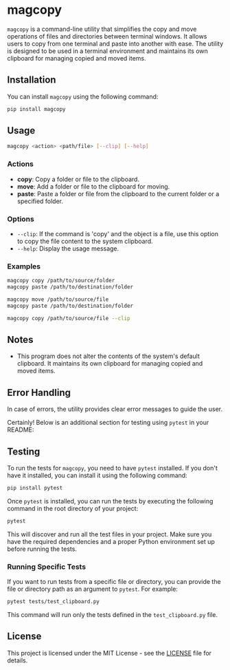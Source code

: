 # magcopy

`magcopy` is a command-line utility that simplifies the copy and move operations of files and directories between terminal windows. It allows users to copy from one terminal and paste into another with ease. The utility is designed to be used in a terminal environment and maintains its own clipboard for managing copied and moved items.

## Installation

You can install `magcopy` using the following command:

```bash
pip install magcopy
```

## Usage

```bash
magcopy <action> <path/file> [--clip] [--help]
```

### Actions

- **copy**: Copy a folder or file to the clipboard.
- **move**: Add a folder or file to the clipboard for moving.
- **paste**: Paste a folder or file from the clipboard to the current folder or a specified folder.

### Options

- `--clip`: If the command is 'copy' and the object is a file, use this option to copy the file content to the system clipboard.
- `--help`: Display the usage message.

### Examples

```bash
magcopy copy /path/to/source/folder
magcopy paste /path/to/destination/folder

magcopy move /path/to/source/file
magcopy paste /path/to/destination/folder

magcopy copy /path/to/source/file --clip
```

## Notes

- This program does not alter the contents of the system's default clipboard. It maintains its own clipboard for managing copied and moved items.

## Error Handling

In case of errors, the utility provides clear error messages to guide the user.

Certainly! Below is an additional section for testing using `pytest` in your README:

## Testing

To run the tests for `magcopy`, you need to have `pytest` installed. If you don't have it installed, you can install it using the following command:

```bash
pip install pytest
```

Once `pytest` is installed, you can run the tests by executing the following command in the root directory of your project:

```bash
pytest
```

This will discover and run all the test files in your project. Make sure you have the required dependencies and a proper Python environment set up before running the tests.

### Running Specific Tests

If you want to run tests from a specific file or directory, you can provide the file or directory path as an argument to `pytest`. For example:

```bash
pytest tests/test_clipboard.py
```

This command will run only the tests defined in the `test_clipboard.py` file.

## License

This project is licensed under the MIT License - see the [LICENSE](LICENSE) file for details.
